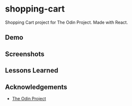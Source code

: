 # shopping-cart

Shopping Cart project for The Odin Project. Made with React.

## Demo

## Screenshots

## Lessons Learned

## Acknowledgements

- [The Odin Project](https://www.theodinproject.com/)
